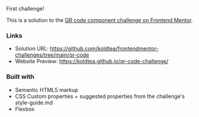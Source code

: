 First challenge!

This is a solution to the [QR code component challenge on Frontend Mentor](https://www.frontendmentor.io/challenges/qr-code-component-iux_sIO_H).

### Links
- Solution URL: https://github.com/koldtea/frontendmentor-challenges/tree/main/qr-code
- Website Preview: https://koldtea.github.io/qr-code-challenge/

### Built with
- Semantic HTML5 markup
- CSS Custom properties + suggested properties from the challenge's style-guide.md
- Flexbox

